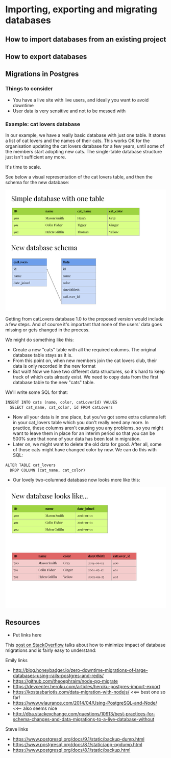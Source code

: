 # Importing, exporting and migrating databases

## How to import databases from an existing project

## How to export databases

## Migrations in Postgres

### Things to consider

- You have a live site with live users, and ideally you want to avoid downtime
- User data is very sensitive and not to be messed with


### Example: cat lovers database

In our example, we have a really basic database with just one table. It stores a list of cat lovers and the names of their cats. This works OK for the organisation updating the cat lovers database for a few years, until some of the members start adopting new cats. The single-table database structure just isn't sufficient any more.

It's time to scale.

See below a visual representation of the cat lovers table, and then the schema for the new database:

![image-1](./Database_schema1.png)

Getting from catLovers database 1.0 to the proposed version would include a few steps. And of course it's important that none of the users' data goes missing or gets changed in the process.

We might do something like this:

- Create a new "cats" table with all the required columns. The original database table stays as it is.
- From this point on, when new members join the cat lovers club, their data is only recorded in the new format
- But wait! Now we have two different data structures, so it's hard to keep track of which cats already exist. We need to copy data from the first database table to the new "cats" table.

We'll write some SQL for that:

```
INSERT INTO cats (name, color, catLoverId) VALUES
  SELECT cat_name, cat_color, id FROM catLovers
```
- Now all your data is in one place, but you've got some extra columns left in your cat_lovers table which you don't really need any more. In practice, these columns aren't causing you any problems, so you might want to leave them in place for an interim period so that you can be 500% sure that none of your data has been lost in migration.
- Later on, we might want to delete the old data for good. After all, some of those cats might have changed color by now. We can do this with SQL:

```
ALTER TABLE cat_lovers
  DROP COLUMN (cat_name, cat_color)
```

- Our lovely two-columned database now looks more like this:

![image_2](./Database_schema2.png)






## Resources

- Put links here

This [post on StackOverflow](http://dba.stackexchange.com/questions/10913/best-practices-for-schema-changes-and-data-migrations-to-a-live-database-without) talks about how to minimize impact of database migrations and is fairly easy to understand:

Emily links
- http://blog.honeybadger.io/zero-downtime-migrations-of-large-databases-using-rails-postgres-and-redis/
- https://github.com/theoephraim/node-pg-migrate
- https://devcenter.heroku.com/articles/heroku-postgres-import-export
- https://kostasbariotis.com/data-migration-with-nodejs/ <<== best one so far!
- https://www.wlaurance.com/2014/04/Using-PostgreSQL-and-Node/ <<== also seems nice
- http://dba.stackexchange.com/questions/10913/best-practices-for-schema-changes-and-data-migrations-to-a-live-database-without

Steve links
- https://www.postgresql.org/docs/9.1/static/backup-dump.html
- https://www.postgresql.org/docs/8.1/static/app-pgdump.html
- https://www.postgresql.org/docs/8.1/static/backup.html
